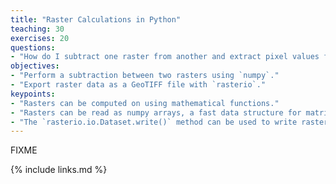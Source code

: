 ```yaml
---
title: "Raster Calculations in Python"
teaching: 30
exercises: 20
questions:
- "How do I subtract one raster from another and extract pixel values for defined locations?"
objectives:
- "Perform a subtraction between two rasters using `numpy`."
- "Export raster data as a GeoTIFF file with `rasterio`."
keypoints:
- "Rasters can be computed on using mathematical functions."
- "Rasters can be read as numpy arrays, a fast data structure for matrix computations"
- "The `rasterio.io.Dataset.write()` method can be used to write raster data to a file."
---
```

FIXME

{% include links.md %}

